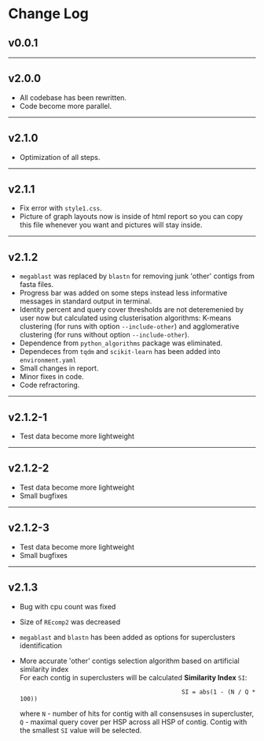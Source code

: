 # Change Log

## v0.0.1

---

## v2.0.0

* All codebase has been rewritten.
* Code become more parallel.

---

## v2.1.0

* Optimization of all steps.

---

## v2.1.1  

* Fix error with `style1.css`.
* Picture of graph layouts now is inside of html report so you can copy this file whenever you want and pictures will stay inside.

---

## v2.1.2

* `megablast` was replaced by `blastn` for removing junk 'other' contigs from fasta files.
* Progress bar was added on some steps instead less informative messages in standard output in terminal.
* Identity percent and query cover thresholds are not deteremenied by user now but calculated using clusterisation algorithms: K-means clustering (for runs with option `--include-other`) and agglomerative clustering (for runs without option `--include-other`).
* Dependence from `python_algorithms` package was eliminated.
* Dependeces from `tqdm` and `scikit-learn` has been added into `environment.yaml`
* Small changes in report.
* Minor fixes in code.
* Code refractoring.

---

## v2.1.2-1

* Test data become more lightweight

---

## v2.1.2-2

* Test data become more lightweight
* Small bugfixes

---

## v2.1.2-3

* Test data become more lightweight
* Small bugfixes

---

## v2.1.3

* Bug with cpu count was fixed
* Size of `REcomp2` was decreased
* `megablast` and `blastn` has been added as options for superclusters identification
* More accurate 'other' contigs selection algorithm based on artificial similarity index  
For each contig in superclusters will be calculated **Similarity Index** `SI`:

                                                    SI = abs(1 - (N / Q * 100))

    where `N` - number of hits for contig with all consensuses in supercluster, `Q` - maximal query cover per HSP across all HSP of contig. Contig with the smallest `SI` value will be selected.
